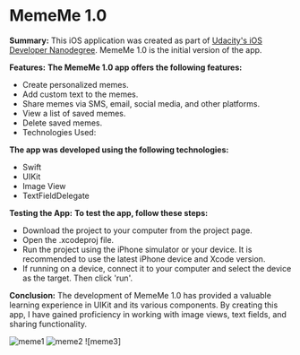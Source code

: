 # MemeMe 1.0
**Summary:**
This iOS application was created as part of [Udacity's iOS Developer Nanodegree](https://www.udacity.com). MemeMe 1.0 is the initial version of the app.

**Features:**
**The MemeMe 1.0 app offers the following features:**

* Create personalized memes.
* Add custom text to the memes.
* Share memes via SMS, email, social media, and other platforms.
* View a list of saved memes.
* Delete saved memes.
* Technologies Used:
  
**The app was developed using the following technologies:**

* Swift
* UIKit
* Image View
* TextFieldDelegate

**Testing the App:**
**To test the app, follow these steps:**

* Download the project to your computer from the project page.
* Open the .xcodeproj file.
* Run the project using the iPhone simulator or your device. It is recommended to use the latest iPhone device and Xcode version.
* If running on a device, connect it to your computer and select the device as the target. Then click 'run'.

**Conclusion:**
The development of MemeMe 1.0 has provided a valuable learning experience in UIKit and its various components. By creating this app, I have gained proficiency in working with image views, text fields, and sharing functionality.

![meme1](https://cloud.githubusercontent.com/assets/20284373/23474074/7e9c6a5e-fe80-11e6-8480-c9ea7ecfbab8.png) ![meme2](https://cloud.githubusercontent.com/assets/20284373/23474076/7ea49c38-fe80-11e6-95e7-6308188ce57b.png) ![meme3]
